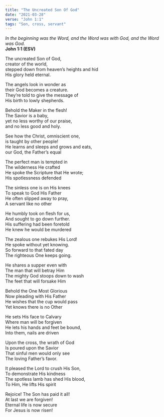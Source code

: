 ```yaml
---
title: "The Uncreated Son Of God"
date: "2021-03-28"
verse: "John 1:1"
tags: "Son, cross, servant"
---
```


*In the beginning was the Word, and the Word was with God, and the Word was God.*  
**John 1:1 (ESV)**

The uncreated Son of God,  
creator of the world,  
stepped down from heaven’s heights and hid  
His glory held eternal.

The angels look in wonder as  
their God becomes a creature.  
They’re told to give the message of  
His birth to lowly shepherds.

Behold the Maker in the flesh!  
The Savior is a baby,  
yet no less worthy of our praise,  
and no less good and holy.

See how the Christ, omniscient one,  
is taught by other people!  
He learns and sleeps and grows and eats,  
our God, the Father’s equal

The perfect man is tempted in  
The wilderness He crafted  
He spoke the Scripture that He wrote;  
His spotlessness defended

The sinless one is on His knees  
To speak to God His Father  
He often slipped away to pray,  
A servant like no other

He humbly took on flesh for us,  
And sought to go down further.  
His suffering had been foretold  
He knew he would be murdered

The zealous one rebukes His Lord!  
He spoke without yet knowing.  
So forward to that fated day  
The righteous One keeps going.

He shares a supper even with  
The man that will betray Him  
The mighty God stoops down to wash  
The feet that will forsake Him

Behold the One Most Glorious  
Now pleading with His Father  
He wishes that the cup would pass  
Yet knows there is no Other

He sets His face to Calvary  
Where man will be forgiven  
He lets his hands and feet be bound,  
Into them, nails are driven

Upon the cross, the wrath of God  
Is poured upon the Savior  
That sinful men would only see  
The loving Father’s favor.

It pleased the Lord to crush His Son,  
To demonstrate His kindness  
The spotless lamb has shed His blood,  
To Him, He lifts His spirit

Rejoice! The Son has paid it all!  
At last we are forgiven!  
Eternal life is now secure  
For Jesus is now risen!

